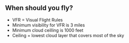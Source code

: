 ## When should you fly?
* VFR = Visual Flight Rules
* Minimum visibility for VFR is 3 miles
* Minimum cloud ceilling is 1000 feet
* Ceiling = lowest cloud layer that covers most of the sky